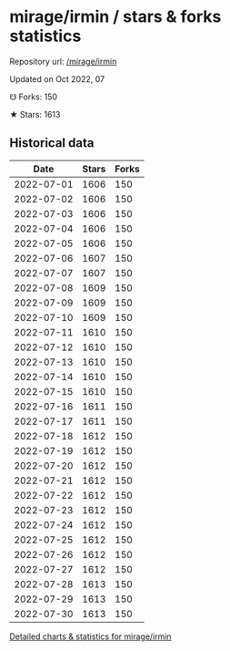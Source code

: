 # mirage/irmin / stars & forks statistics

Repository url: [/mirage/irmin](https://github.com/mirage/irmin)

Updated on Oct 2022, 07

☋ Forks: 150

★ Stars: 1613

## Historical data
| Date | Stars | Forks |
|------|-------|-------|
| 2022-07-01 | 1606 | 150 | 
| 2022-07-02 | 1606 | 150 | 
| 2022-07-03 | 1606 | 150 | 
| 2022-07-04 | 1606 | 150 | 
| 2022-07-05 | 1606 | 150 | 
| 2022-07-06 | 1607 | 150 | 
| 2022-07-07 | 1607 | 150 | 
| 2022-07-08 | 1609 | 150 | 
| 2022-07-09 | 1609 | 150 | 
| 2022-07-10 | 1609 | 150 | 
| 2022-07-11 | 1610 | 150 | 
| 2022-07-12 | 1610 | 150 | 
| 2022-07-13 | 1610 | 150 | 
| 2022-07-14 | 1610 | 150 | 
| 2022-07-15 | 1610 | 150 | 
| 2022-07-16 | 1611 | 150 | 
| 2022-07-17 | 1611 | 150 | 
| 2022-07-18 | 1612 | 150 | 
| 2022-07-19 | 1612 | 150 | 
| 2022-07-20 | 1612 | 150 | 
| 2022-07-21 | 1612 | 150 | 
| 2022-07-22 | 1612 | 150 | 
| 2022-07-23 | 1612 | 150 | 
| 2022-07-24 | 1612 | 150 | 
| 2022-07-25 | 1612 | 150 | 
| 2022-07-26 | 1612 | 150 | 
| 2022-07-27 | 1612 | 150 | 
| 2022-07-28 | 1613 | 150 | 
| 2022-07-29 | 1613 | 150 | 
| 2022-07-30 | 1613 | 150 | 


[Detailed charts & statistics for mirage/irmin](https://reviewgithub.com/rep/mirage/irmin)
